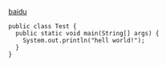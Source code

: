 <a href="https://www.baidu.com/">baidu</a>

```
public class Test {
  public static void main(String[] args) {
    System.out.println("hell world!");
  }
}
